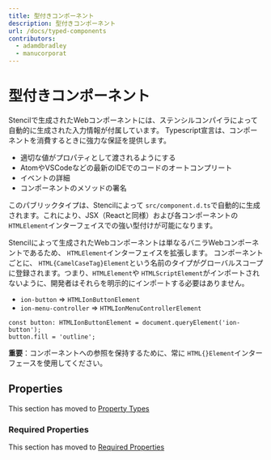 ```yaml
---
title: 型付きコンポーネント
description: 型付きコンポーネント
url: /docs/typed-components
contributors:
  - adamdbradley
  - manucorporat
---
```


# 型付きコンポーネント

Stencilで生成されたWebコンポーネントには、ステンシルコンパイラによって自動的に生成された入力情報が付属しています。 Typescript宣言は、コンポーネントを消費するときに強力な保証を提供します。

- 適切な値がプロパティとして渡されるようにする
- AtomやVSCodeなどの最新のIDEでのコードのオートコンプリート
- イベントの詳細
- コンポーネントのメソッドの署名

このパブリックタイプは、Stencilによって `src/component.d.ts`で自動的に生成されます。これにより、JSX（Reactと同様）および各コンポーネントの`HTMLElement`インターフェイスでの強い型付けが可能になります。

Stencilによって生成されたWebコンポーネントは単なるバニラWebコンポーネントであるため、 `HTMLElement`インターフェイスを拡張します。 コンポーネントごとに、 `HTML{CamelCaseTag}Element`という名前のタイプがグローバルスコープに登録されます。つまり、`HTMLElement`や `HTMLScriptElement`がインポートされないように、開発者はそれらを明示的にインポートする必要はありません。

- `ion-button` => `HTMLIonButtonElement`
- `ion-menu-controller` => `HTMLIonMenuControllerElement`

```tsx
const button: HTMLIonButtonElement = document.queryElement('ion-button');
button.fill = 'outline';
```

**重要**：コンポーネントへの参照を保持するために、常に `HTML{}Element`インターフェースを使用してください。

## Properties

This section has moved to [Property Types](/docs/properties#types)

### Required Properties

This section has moved to [Required Properties](/docs/properties#required-properties)
